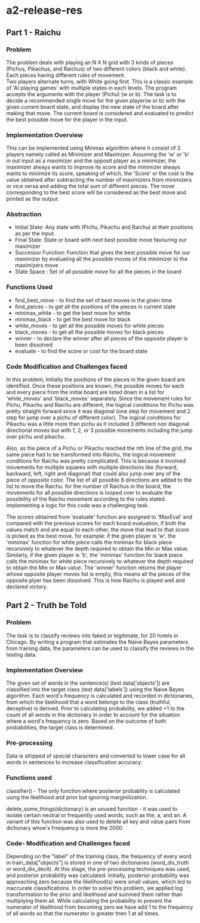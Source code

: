 # a2-release-res

## Part 1 - Raichu

### Problem 
The problem deals with playing an N X N grid with 3 kinds of pieces  (Pichus,  Pikachus,  and  Raichus) of  two  different  colors  (black  and  white). Each pieces having different rules of movement.  
Two players alternate turns, with White going first. This is a classic example of 'AI playing games' with multiple states in each levels. The program accepts the arguments with the player (Pichu) (w or b). The task is to decide a recommended single move for the given player(w or b) with the given current board state, and display the new state of the board after making that move. The current board is considered and evaluated to predict the best possible move for the player in the input.

### Implementation Overview
This can be implemented using Minmax algorithm where it consist of 2 players namely called as Minimizer and Maximizer. Assuming the 'w' or 'b' in out input as a maximizer and the opposit player as a minimizer, the maximizer always wants to improve its score and the minimizer always wants to minimize its score, speaking of which, the 'Score' or the cost is the value obtained after subtracting the number of maximizers from minimizers or vice versa and adding the total sum of different pieces. The move corresponding to the best score will be considered as the best move and printed as the output.

### Abstraction
* Initial State: Any state with (Pichu, Pikachu and Raichu) at their positions as per the input. 
* Final State: State or board with next best possible move favouring our maximizer
* Successor Function: Function that gives the best possible move for our maximizer by evaluating all the possible moves of the minimizer to the maximizers move
* State Space : Set of all possible move for all the pieces in the board

### Functions Used
* find_best_move - to find the set of best moves in the given time
* find_peices - to get all the positions of the pieces in current state
* minimax_white - to get the best move for white
* minimax_black - to get the best move for black
* white_moves - to get all the possible moves for white pieces
* black_moves - to get all the possible moves for black pieces
* winner - to declare the winner after all pieces of the opposite player is been dissolved
* evaluate - to find the score or cost for the board state

### Code Modification and Challenges faced
In this problem, Initially the positions of the pieces in the given board are identified. Once these positions are known, the possible moves for each and every piece from the initial board are listed down in a list for 'white_moves' and 'black_moves' separately. 
Since the movement rules for Pichu, Pikachu and Raichu are different, the logical conditions for Pichu was pretty straight forward since it was diagonal (one step for movement and 2 step for jump over a pichu of different color). 
The logical conditions for Pikachu was a little more than pichu as it included 3 different non diagonal directional moves but with 1, 2, or 3 possible movements including the jump over pichu and pikachu. 

Also, as the piece of a Pichu or Pikachu reached the nth line of the grid, the same piece had to be transformed into Raichu, the logical movement conditions for Raichu was pretty complicated. This is because it involved movements for multiple squares with multiple directions like (forward, backward, left, right and diagonal) that could also jump over any of the piece of opposite color.
The list of all possible 8 directions are added to the list to move the Raichu. for the number of Raichus in the board, the movements for all possible directions is looped over to evaluate the possibility of the Raichu movement according to the rules stated. Implementing a logic for this code was a challenging task. 

The scores obtained from 'evaluate' function are assigned to 'MaxEval' and compared with the previous scores for each board evaluation, if both the values match and are equal to each other, the move that lead to that score is picked as the best move. for example: if the given player is 'w', the 'minimax' function for white piece calls the minimax for black piece recursively to whatever the depth required to obtain the Min or Max value. Similarly, if the given player is 'b', the 'minimax' function for black piece calls the minimax for white piece recursively to whatever the depth required to obtain the Min or Max value. The 'winner' function returns the player whose opposite player moves list is empty, this means all the pieces of the opposite plyer has been dissolved. This is how Raichu is played well and declared victory.

## Part 2 - Truth be Told

### Problem
The task is to classify reviews into faked or legitimate, for 20 hotels in Chicago. By writing a program that estimates the Naive 
Bayes  parameters  from  training  data, the parameters can be used to classify the reviews in the testing data.

### Implementation Overview
The given set of words in the sentence(s) (test data['objects']) are classified into the target class (test data['labels']) using the Naive Bayes algorithm. Each word's frequency is calculated and recorded in dictionaries, from which the likelihood that a word belongs to the class (truthful, deceptive) is derived. Prior to calculating probability, we added +1 to the count of all words in the dictionary in order to account for the situation where a word's frequency is zero. Based on the outcome of both probabilities, the target class is determined.

### Pre-processing 
Data is stripped of special characters and converted to lower case for all words in sentences to increase classification accuracy.

### Functions used
classifier() - The only function where posterior probablity is calculated using the likelihood and prior but ignoring marginilization.

delete_some_things(dictionary) is an unused function - it was used to isolate certain neutral or frequently used words, such as the, a, and an. A variant of this function was also used to delete all key and value pairs from dictionary whoe's frrequency is more the 2000.

### Code- Modification and Challenges faced
Depending on the "label" of the training class, the frequency of every word in train_data["objects"] is stored in one of two dictionaries (word_dix_truth or word_dix_decit). At this stage, the pre-processing techniques was used, and posterior probability was calculated. Initially, posterior probability was approaching zero because the likelihood(s) were small values, which led to inaccurate classifications. In order to solve this problem, we applied log transformation to the prior and likelihood and summed them rather than multiplying them all. While calculating the probability to prevent the numerator of likelihood from becoming zero we have add 1 to the frequency of all words so that the numerator is greater then 1 at all times.









